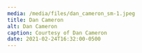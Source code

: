 ```yaml
---
media: /media/files/dan_cameron_sm-1.jpeg
title: Dan Cameron
alt: Dan Cameron
caption: Courtesy of Dan Cameron
date: 2021-02-24T16:32:00-0500
---
```

